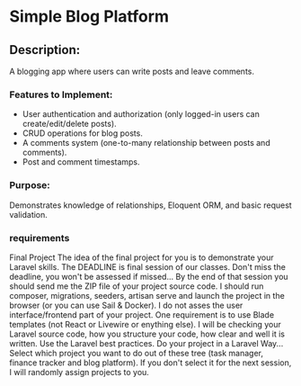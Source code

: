 # Simple Blog Platform

## Description:

A blogging app where users can write posts and leave comments.

### Features to Implement:

-   User authentication and authorization (only logged-in users can create/edit/delete posts).
-   CRUD operations for blog posts.
-   A comments system (one-to-many relationship between posts and comments).
-   Post and comment timestamps.

### Purpose:

Demonstrates knowledge of relationships, Eloquent ORM, and basic request validation.

### requirements

Final Project
The idea of the final project for you is to demonstrate your Laravel skills.
The DEADLINE is final session of our classes. Don't miss the deadline, you won't be assessed if missed...
By the end of that session you should send me the ZIP file of your project source code. I should run composer, migrations, seeders, artisan serve and launch the project in the browser (or you can use Sail & Docker).
I do not asses the user interface/frontend part of your project. One requirement is to use Blade templates (not React or Livewire or enything else).
I will be checking your Laravel source code, how you structure your code, how clear and well it is written. Use the Laravel best practices. Do your project in a Laravel Way...
Select which project you want to do out of these tree (task manager, finance tracker and blog platform). If you don't select it for the next session, I will randomly assign projects to you.

